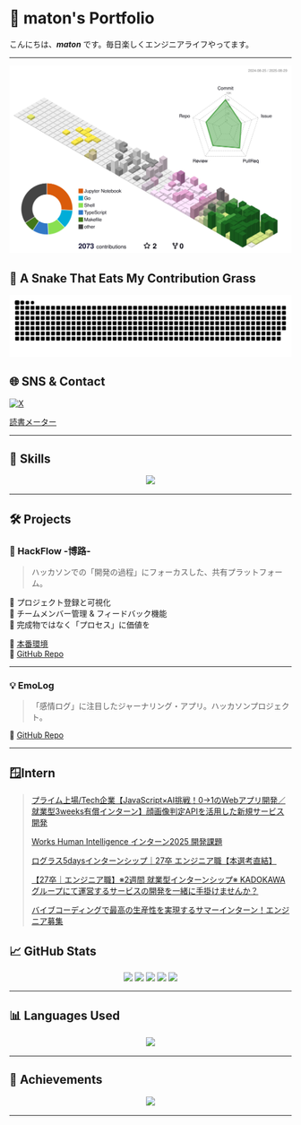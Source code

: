 # 🚀 maton's Portfolio

こんにちは、***maton*** です。毎日楽しくエンジニアライフやってます。

---

![](./profile-3d-contrib/profile-season-animate.svg)

## 🐍 A Snake That Eats My Contribution Grass

<picture>
  <source media="(prefers-color-scheme: dark)" srcset="https://raw.githubusercontent.com/obregonia1/obregonia1/master/img/snake-dark.svg">
  <source media="(prefers-color-scheme: light)" srcset="https://raw.githubusercontent.com/obregonia1/obregonia1/master/img/snake.svg">
  <img alt="github contribution grid snake animation" src="https://raw.githubusercontent.com/obregonia1/obregonia1/master/img/snake.svg">
</picture>

## 🌐 SNS & Contact

[![X](https://img.shields.io/badge/X-1DA1F2?logo=x&logoColor=white)](https://x.com/maton_Bridge)

[読書メーター](https://bookmeter.com/users/1511026)

---

## 🧠 Skills

<div align="center">
  <img src="https://skillicons.dev/icons?theme=dark&perline=9&i=html,css,js,ts,react,next,swift,flutter,php,laravel,ruby,rails,figma,python,flask,pytorch,rust,go,docker,kubernetes,aws,vscode" />
</div>

---

## 🛠️ Projects

### 🎯 HackFlow -博路‐

> ハッカソンでの「開発の過程」にフォーカスした、共有プラットフォーム。

🔹 プロジェクト登録と可視化  
🔹 チームメンバー管理 & フィードバック機能  
🔹 完成物ではなく「プロセス」に価値を

🔗 [本番環境](https://hack-flow-c486eda020a0.herokuapp.com)  
📂 [GitHub Repo](https://github.com/maton369/HackFlow)

---

### 💡 EmoLog

> 「感情ログ」に注目したジャーナリング・アプリ。ハッカソンプロジェクト。

📂 [GitHub Repo](https://github.com/Tech-Education-CAMP-Hackathon/EmoLog)

---

## 🪟Intern

>[プライム上場/Tech企業【JavaScript×AI挑戦！0→1のWebアプリ開発／就業型3weeks有償インターン】顔画像判定APIを活用した新規サービス開発](https://talent.supporterz.jp/events/a5dc5b9d-20d1-410d-8bfb-9da72dd377b9/)
>
>[Works Human Intelligence インターン2025 開発課題](https://github.com/c0b231008b/WHI-intern-2025)
>
> [ログラス5daysインターンシップ｜27卒 エンジニア職【本選考直結】](https://loglass.notion.site/5days-27-1b2da7df897980249953c90923c37bce)
>
> [【27卒｜エンジニア職】※2週間 就業型インターンシップ※ KADOKAWAグループにて運営するサービスの開発を一緒に手掛けませんか？](https://talent.supporterz.jp/events/3e79d8a4-eaa7-4f42-a625-c2ed31ab7cef/)
>
>[バイブコーディングで最高の生産性を実現するサマーインターン！エンジニア募集](https://herp.careers/v1/monox/A2dpZ2cq5sC3)

## 📈 GitHub Stats

<div align="center">
  <img src="http://github-profile-summary-cards.vercel.app/api/cards/profile-details?username=maton369&theme=gruvbox" />
  <img src="http://github-profile-summary-cards.vercel.app/api/cards/repos-per-language?username=maton369&theme=gruvbox" />
  <img src="http://github-profile-summary-cards.vercel.app/api/cards/most-commit-language?username=maton369&theme=gruvbox" />
  <img src="http://github-profile-summary-cards.vercel.app/api/cards/stats?username=maton369&theme=gruvbox" />
  <img src="http://github-profile-summary-cards.vercel.app/api/cards/productive-time?username=maton369&theme=gruvbox&utcOffset=9" />
</div>

---

## 📊 Languages Used

<div align="center">
  <img src="https://github-readme-stats.vercel.app/api/top-langs/?username=maton369&layout=compact&theme=gruvbox" />
</div>

---

## 🏅 Achievements

<div align="center">
  <img src="https://github-profile-trophy.vercel.app/?username=maton369&theme=gruvbox" />
</div>

---

